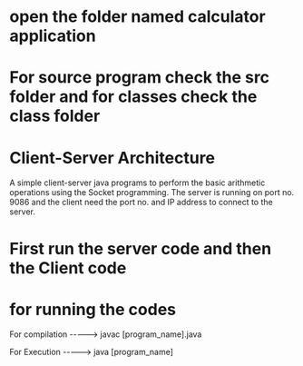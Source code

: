 # open the folder named calculator application
# For source program check the src folder and for classes check the class folder
# Client-Server Architecture
A simple client-server java programs to perform the basic arithmetic   operations using the Socket programming.
The server is running on port no. 9086 and the client need the port   no. and IP address to connect to the server.

# First run the server code and then the Client code
# for running the codes
   For compilation -----> javac [program_name].java
                                                   
   For Execution   -----> java [program_name]
